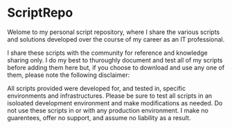 # ScriptRepo
Welome to my personal script repository, where I share the various scripts and solutions developed over the course of my career as an IT professional.

I share these scripts with the community for reference and knowledge sharing only. I do my best to thuroughly document and test all of my scripts before adding them here but, if you choose to download and use any one of them, please note the following disclaimer:

All scripts provided were developed for, and tested in, specific environments and infrastructures. Please be sure to test all scripts in an isoloated development environment and make modifications as needed. Do not use these scripts in or with any production environment. I make no guarentees, offer no support, and assume no liability as a result.
